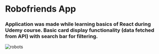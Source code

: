 # Robofriends App

### Application was made while learning basics of React during Udemy course. Basic card display functionality (data fetched from API) with search bar for filtering.

![robots](https://user-images.githubusercontent.com/48388060/72886408-120c8880-3d0a-11ea-8f92-27a7513f7078.png)
